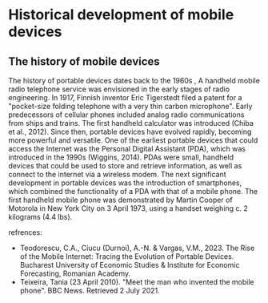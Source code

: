 # Historical development of mobile devices
## The history of mobile devices

  The history of portable devices dates back to the 1960s , A handheld mobile radio telephone service was envisioned in the early stages of radio engineering. In 1917, Finnish inventor Eric Tigerstedt filed a patent for a "pocket-size folding telephone with a very thin carbon microphone". Early predecessors of cellular phones included analog radio communications from ships and trains. 
  The first handheld calculator was introduced (Chiba et al., 2012). Since then, portable devices have evolved rapidly, becoming more powerful and versatile. One of the earliest portable devices that could access the Internet was the Personal Digital Assistant (PDA), which was introduced in the 1990s (Wiggins, 2014). PDAs were small, handheld devices that could be used to store and retrieve information, as well as connect to the internet via a wireless modem.
The next significant development in portable devices was the introduction of smartphones, which combined the functionality of a PDA with that of a mobile phone. The first handheld mobile phone was demonstrated by Martin Cooper of Motorola in New York City on 3 April 1973, using a handset weighing c. 2 kilograms (4.4 lbs).


refrences:
- Teodorescu, C.A., Ciucu (Durnoi), A.-N. & Vargas, V.M., 2023. The Rise of the Mobile Internet: Tracing the Evolution of Portable Devices. Bucharest University of Economic Studies & Institute for Economic Forecasting, Romanian Academy.
- Teixeira, Tania (23 April 2010). "Meet the man who invented the mobile phone". BBC News. Retrieved 2 July 2021.
  
